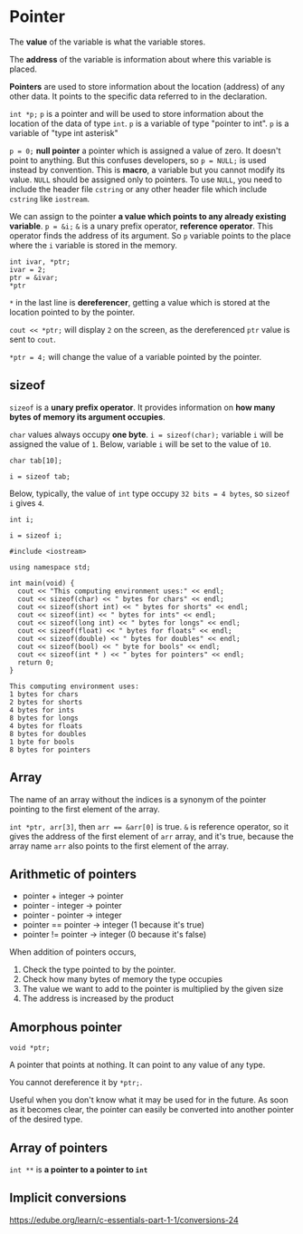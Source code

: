 # Pointer

The **value** of the variable is what the variable stores.

The **address** of the variable is information about where this variable is placed.

**Pointers** are used to store information about the location (address) of any other data. It points to the specific 
data referred to in the declaration.

`int *p;` `p` is a pointer and will be used to store information about the location of the data of type `int`. `p` is a 
variable of type "pointer to int". `p` is a variable of "type int asterisk"

`p = 0;` **null pointer** a pointer which is assigned a value of zero. It doesn't point to anything. But this confuses 
developers, so `p = NULL;` is used instead by convention. This is **macro**, a variable but you cannot modify its value.
 `NULL` should be assigned only to pointers. To use `NULL`, you need to include the header file `cstring` or any other header file which include `cstring` like `iostream`.

We can assign to the pointer **a value which points to any already existing variable**. `p = &i;` `&` is a unary prefix operator, **reference operator**. This operator finds the address of its argument. So 
`p` variable points to the place where the `i` variable is stored in the memory.

```
int ivar, *ptr;
ivar = 2;
ptr = &ivar;
*ptr
```

`*` in the last line is **dereferencer**, getting a value which is stored at the location pointed to by the pointer.

`cout << *ptr;` will display `2` on the screen, as the dereferenced `ptr` value is sent to `cout`.

`*ptr = 4;` will change the value of a variable pointed by the pointer.

## sizeof

`sizeof` is a **unary prefix operator**. It provides information on **how many bytes of memory its argument occupies**.

`char` values always occupy **one byte**. `i = sizeof(char);` variable `i` will be assigned the value of `1`. Below, 
variable `i` will be set to the value of `10`.

```
char tab[10];

i = sizeof tab;
```

Below, typically, the value of `int` type occupy `32 bits = 4 bytes`, so `sizeof i` gives `4`.

```
int i;

i = sizeof i;
```

```
#include <iostream>

using namespace std;

int main(void) {
  cout << "This computing environment uses:" << endl;
  cout << sizeof(char) << " bytes for chars" << endl;
  cout << sizeof(short int) << " bytes for shorts" << endl;
  cout << sizeof(int) << " bytes for ints" << endl;
  cout << sizeof(long int) << " bytes for longs" << endl;
  cout << sizeof(float) << " bytes for floats" << endl;
  cout << sizeof(double) << " bytes for doubles" << endl;
  cout << sizeof(bool) << " byte for bools" << endl;
  cout << sizeof(int * ) << " bytes for pointers" << endl;
  return 0;
}

This computing environment uses:
1 bytes for chars
2 bytes for shorts
4 bytes for ints
8 bytes for longs
4 bytes for floats
8 bytes for doubles
1 byte for bools
8 bytes for pointers
```

## Array

The name of an array without the indices is a synonym of the pointer pointing to the first element of the array.

`int *ptr, arr[3]`, then `arr == &arr[0]` is true. `&` is reference operator, so it gives the address of the first element of `arr` array, and it's true, because the array name `arr` also points to the first element of the array.

## Arithmetic of pointers

- pointer + integer -> pointer
- pointer - integer -> pointer
- pointer - pointer -> integer
- pointer == pointer -> integer (1 because it's true)
- pointer != pointer -> integer (0 because it's false)

When addition of pointers occurs,
1. Check the type pointed to by the pointer.
2. Check how many bytes of memory the type occupies
3. The value we want to add to the pointer is multiplied by the given size
4. The address is increased by the product

## Amorphous pointer

`void *ptr;`

A pointer that points at nothing. It can point to any value of any type. 

You cannot dereference it by `*ptr;`.

Useful when you don't know what it may be used for in the future. As soon as it becomes clear, the pointer can easily be converted into another pointer of the desired type.


## Array of pointers

`int **` is **a pointer to a pointer to `int`**

## Implicit conversions

https://edube.org/learn/c-essentials-part-1-1/conversions-24

